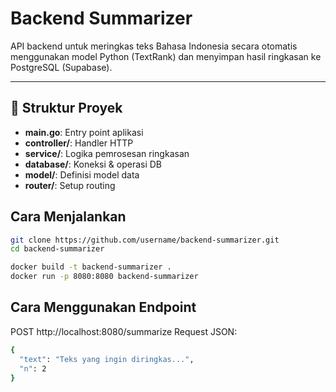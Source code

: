 #  Backend Summarizer

API backend untuk meringkas teks Bahasa Indonesia secara otomatis menggunakan model Python (TextRank) dan menyimpan hasil ringkasan ke PostgreSQL (Supabase).

---

## 📁 Struktur Proyek

- **main.go**: Entry point aplikasi
- **controller/**: Handler HTTP
- **service/**: Logika pemrosesan ringkasan
- **database/**: Koneksi & operasi DB
- **model/**: Definisi model data
- **router/**: Setup routing

##  Cara Menjalankan 

```bash
git clone https://github.com/username/backend-summarizer.git
cd backend-summarizer

docker build -t backend-summarizer .
docker run -p 8080:8080 backend-summarizer
```
## Cara Menggunakan Endpoint
POST http://localhost:8080/summarize
Request JSON:
```bash
{
  "text": "Teks yang ingin diringkas...",
  "n": 2
}
```
